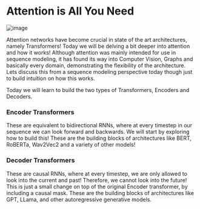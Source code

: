 # Attention is All You Need

![image](https://raw.githubusercontent.com/priyammaz/PyTorch-Adventures/main/src/visuals/attention_mechanism_visual.png)

Attention networks have become crucial in state of the art architectures, namely Transformers! Today we will be delving a bit deeper into attention and how it works! Although attention was mainly intended for use in sequence modeling, it has found its way into Computer Vision, Graphs and basically every domain, demonstrating the flexibility of the architecture. Lets discuss this from a sequence modeling perspective today though just to build intuition on how this works.

Today we will learn to build the two types of Transformers, Encoders and Decoders.

### Encoder Transformers

These are equivalent to bidirectional RNNs, where at every timestep in our sequence we can look forward and backwards. We will start by exploring how to build this! These are the building blocks of architectures like BERT, RoBERTa, Wav2Vec2 and a variety of other models!

### Decoder Transformers

These are causal RNNs, where at every timestep, we are only allowed to look into the current and past! Therefore, we cannot look into the future! This is just a small change on top of the original Encoder transformer, by including a causal mask. These are the building blocks of architectures like GPT, LLama, and other autoregressive generative models.

